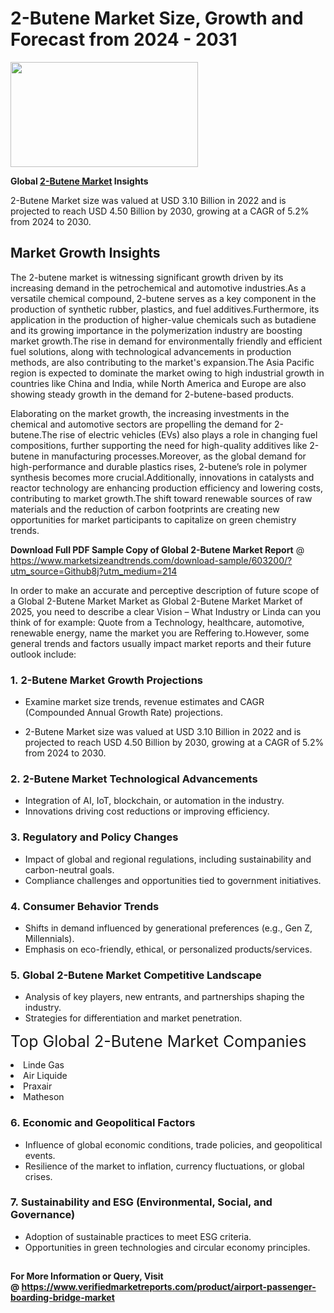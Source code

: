 <H1>2-Butene Market Size, Growth and Forecast from 2024 - 2031</H1><img class="aligncenter size-medium wp-image-584254" src="https://thirdeyenews.in/wp-content/uploads/2024/09/Global-Market-Research-300x168.jpeg" alt="" width="300" height="168" /><p><strong>Global&nbsp;<a href="https://www.marketsizeandtrends.com/download-sample/603200/?utm_source=Github8j?utm_medium=214">2-Butene Market</a> Insights</strong></p><p>2-Butene Market size was valued at USD 3.10 Billion in 2022 and is projected to reach USD 4.50 Billion by 2030, growing at a CAGR of 5.2% from 2024 to 2030.</p><p><h2>Market Growth Insights</h2> <p>The 2-butene market is witnessing significant growth driven by its increasing demand in the petrochemical and automotive industries.As a versatile chemical compound, 2-butene serves as a key component in the production of synthetic rubber, plastics, and fuel additives.Furthermore, its application in the production of higher-value chemicals such as butadiene and its growing importance in the polymerization industry are boosting market growth.The rise in demand for environmentally friendly and efficient fuel solutions, along with technological advancements in production methods, are also contributing to the market's expansion.The Asia Pacific region is expected to dominate the market owing to high industrial growth in countries like China and India, while North America and Europe are also showing steady growth in the demand for 2-butene-based products.</p> <p>Elaborating on the market growth, the increasing investments in the chemical and automotive sectors are propelling the demand for 2-butene.The rise of electric vehicles (EVs) also plays a role in changing fuel compositions, further supporting the need for high-quality additives like 2-butene in manufacturing processes.Moreover, as the global demand for high-performance and durable plastics rises, 2-butene’s role in polymer synthesis becomes more crucial.Additionally, innovations in catalysts and reactor technology are enhancing production efficiency and lowering costs, contributing to market growth.The shift toward renewable sources of raw materials and the reduction of carbon footprints are creating new opportunities for market participants to capitalize on green chemistry trends.</p><p><span class=""><strong>Download Full PDF Sample Copy of Global 2-Butene Market Report</strong> @ <a href="https://www.marketsizeandtrends.com/download-sample/603200/?utm_source=Github8j?utm_medium=214" target="_blank">https://www.marketsizeandtrends.com/download-sample/603200/?utm_source=Github8j?utm_medium=214</a></span></p><p>In order to make an accurate and perceptive description of future scope of a Global&nbsp;2-Butene Market Market as Global&nbsp;2-Butene Market Market of 2025, you need to describe a clear Vision &ndash; What Industry or Linda can you think of for example: Quote from a Technology, healthcare, automotive, renewable energy, name the market you are Reffering to.However, some general trends and factors usually impact market reports and their future outlook include:</p><h3>1.&nbsp;<strong>2-Butene Market Growth Projections</strong></h3><ul><li>Examine market size trends, revenue estimates and CAGR (Compounded Annual Growth Rate) projections.</li><li><p>2-Butene Market size was valued at USD 3.10 Billion in 2022 and is projected to reach USD 4.50 Billion by 2030, growing at a CAGR of 5.2% from 2024 to 2030.</p></li></ul><h3>2.&nbsp;<strong>2-Butene Market Technological Advancements</strong></h3><ul><li>Integration of AI, IoT, blockchain, or automation in the industry.</li><li>Innovations driving cost reductions or improving efficiency.</li></ul><h3>3.&nbsp;<strong>Regulatory and Policy Changes</strong></h3><ul><li>Impact of global and regional regulations, including sustainability and carbon-neutral goals.</li><li>Compliance challenges and opportunities tied to government initiatives.</li></ul><h3>4.&nbsp;<strong>Consumer Behavior Trends</strong></h3><ul><li>Shifts in demand influenced by generational preferences (e.g., Gen Z, Millennials).</li><li>Emphasis on eco-friendly, ethical, or personalized products/services.</li></ul><h3>5.&nbsp;<strong>Global 2-Butene Market Competitive Landscape</strong></h3><ul><li>Analysis of key players, new entrants, and partnerships shaping the industry.</li><li>Strategies for differentiation and market penetration.</li></ul><p data-pm-slice="1 1 []"><span style="color: inherit; font-family: inherit; font-size: 25px;">Top Global 2-Butene Market Companies</span></p><div class="" data-test-id=""><p><li>Linde Gas</li><li> Air Liquide</li><li> Praxair</li><li> Matheson</li></p></div><h3>6.&nbsp;<strong>Economic and Geopolitical Factors</strong></h3><ul><li>Influence of global economic conditions, trade policies, and geopolitical events.</li><li>Resilience of the market to inflation, currency fluctuations, or global crises.</li></ul><h3>7.&nbsp;<strong>Sustainability and ESG (Environmental, Social, and Governance)</strong></h3><ul><li>Adoption of sustainable practices to meet ESG criteria.</li><li>Opportunities in green technologies and circular economy principles.</li></ul><h2><strong style="font-size: 14px;">For More Information or Query, Visit @&nbsp;</strong><a style="background-color: #ffffff; font-size: 14px;" href="https://www.marketsizeandtrends.com/report/2-butene-market/" target="_blank">https://www.verifiedmarketreports.com/product/airport-passenger-boarding-bridge-market</a></h2>